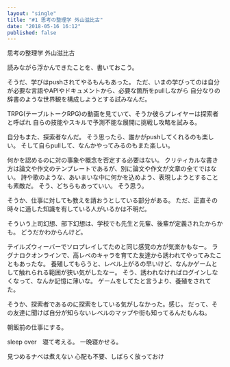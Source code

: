 ```yaml
---
layout: "single"
title: "#1 思考の整理学 外山滋比古"
date: "2018-05-16 16:12"
published: false
---
```

思考の整理学
外山滋比古

読みながら浮かんできたことを、書いておこう。


そうだ、学びはpushされてやるもんもあった。
ただ、いまの学びってのは自分が必要な言語やAPIやドキュメントから、必要な箇所をpullしながら
自分なりの辞書のような世界観を構成しようとする試みなんだ。

TRPG(テーブルトークRPG)の動画を見ていて、そうか彼らプレイヤーは探索者と呼ばれ
自らの技能やスキルで予測不能な展開に挑戦し攻略を試みる。

自分もまた、探索者なんだ。
そう思ったら、誰かがpushしてくれるのも楽しい。
そして自らpullして、なんかやってみるのもまた楽しい。

何かを認めるのに対の事象や概念を否定する必要はない。
クリティカルな書き方は論文や作文のテンプレートであるが、別に論文や作文が文章の全てではない。
詩や歌のような、あいまいな中に何かを込めよう、表現しようとすることも素敵だ。
そう、どちらもあっていい。
そう思う。

そうか、仕事に対しても教えを請おうとしている部分がある。
ただ、正直その時々に適した知識を有している人がいるかは不明だ。

そういう上司幻想、部下幻想は、学校でも先生と先輩、後輩が定義されたからかも。
どうだかわからんけど。

テイルズウィーバーでソロプレイしてたのと同じ感覚の方が気楽かもなー。
ラグナロクオンラインで、高レベのキャラを育てた友達から誘われてやってみたこともあったな。
養殖してもらうと、レベル上がるの早いけど、なんかゲームとして触れられる範囲が狭い気がしたなー。
そう、誘われなければログインしなくなって、なんか記憶に薄いな。
ゲームをしてたと言うより、養殖をされてた。

そうか、探索者であるのに探索をしている気がしなかった。感じ。
だって、その友達に聞けば自分が知らないレベルのマップや街も知ってるんだもんね。

朝飯前の仕事にする。

sleep over　寝て考える。
一晩寝かせる。

見つめるナベは煮えない
心配も不要、しばらく放っておけ
